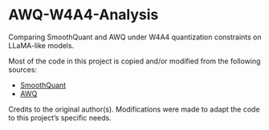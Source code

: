 # AWQ-W4A4-Analysis
Comparing SmoothQuant and AWQ under W4A4 quantization constraints on LLaMA-like models. 

Most of the code in this project is copied and/or modified from the following sources: 
- [SmoothQuant](https://github.com/mit-han-lab/smoothquant/tree/main)
- [AWQ](https://github.com/mit-han-lab/llm-awq) 

Credits to the original author(s). Modifications were made to adapt the code to this project’s specific needs.

